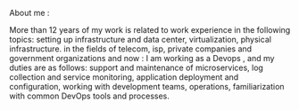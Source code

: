 About me : 

More than 12 years of my work is related to work experience in the following topics: setting up infrastructure and data center, virtualization, physical infrastructure. in the fields of telecom, isp, private companies and government organizations and now :
I am working as a Devops , and my duties are as follows: support and maintenance of microservices, log collection and service monitoring, application deployment and configuration, working with development teams, operations, familiarization with common DevOps tools and processes.
